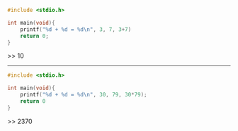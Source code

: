 ``` c
#include <stdio.h>

int main(void){
	printf("%d + %d = %d\n", 3, 7, 3+7)
	return 0;
}
```
\>> 10
___
``` c
#include <stdio.h>

int main(void){
	printf("%d + %d = %d\n", 30, 79, 30*79);
	return 0
}
```
\>> 2370
